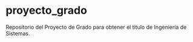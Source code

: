 # proyecto_grado
Repositorio del Proyecto de Grado para obtener el titulo de Ingeniería de Sistemas.
